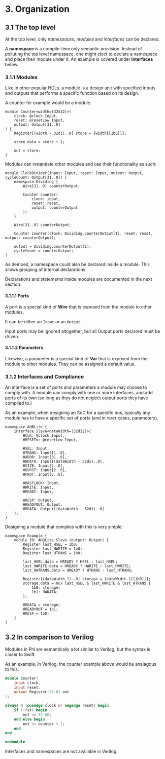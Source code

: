 # 3. Organization
## 3.1 The top level
At the top level, only *namespaces*, *modules* and *interfaces* can be declared.

A **namespace** is a compile-time only semantic provision. Instead of polluting the top level namespace, one might elect to declare a namespace and place their module under it. An example is covered under **Interfaces** below.

### 3.1.1 Modules
Like in other popular HDLs, a module is a design unit with specified inputs and outputs that performs a specific function based on its design.

A counter for example would be a module. 

```phi
module Counter<width=(32d32)>(
    clock: @clock Input,
    reset: @resetLow Input,
    output: Output[31..0]
) {
    Register[(width - 32d1)..0] store = [width[[1b0]]];
    
    store.data = store + 1;

    out = store;
}
```

Modules can instantiate other modules and use their functionality as such:

```
module ClockDivider(input: Input, reset: Input, output: Output, cycleCount: Output[31..0]) {
    namespace Dividing {
        Wire[31..0] counterOutput;

        Counter counter(
            clock: input,
            reset: reset,
            output: counterOutput
        );
    }

    Wire[31..0] counterOutput;

    Counter counter(clock: Dividing.counterOutput[1], reset: reset, output: counterOutput);

    output = Dividing.counterOutput[1];
    cycleCount = counterOutput;
}
```

As demoed, a namespace could also be declared inside a module. This allows grouping of internal declarations.

Declarations and statements inside modules are documented in the next section.

#### 3.1.1.1 Ports
A port is a special kind of **Wire** that is exposed from the module to other modules.

It can be either an `Input` or an `Output`.

Input ports may be ignored altogether, but all Output ports declared must be driven.

#### 3.1.1.2 Parameters
Likewise, a parameter is a special kind of **Var** that is exposed from the module to other modules. They can be assigned a default value.

### 3.1.2 Interfaces and Compliance
An interface is a set of ports and parameters a module may choose to comply with. A module can comply with one or more interfaces, and add ports of its own (so long as they do not neglect output ports they have complied to.)

As an example, when designing an SoC for a specific bus, typically any module has to have a specific set of ports (and in rarer cases, parameters).

```phi
namespace AHBLite {
    interface Slave<dataWidth=(32d32)>(
        HCLK: @clock Input,
        HRESETn: @resetLow Input,

        HSEL: Input,
        HTRANS: Input[1..0],
        HADDR: Input[31..0],
        HWDATA: Input[(dataWidth - 32d1)..0],
        HSIZE: Input[2..0],
        HBURST: Input[2..0],
        HPROT: Input[3..0],

        HMASTLOCK: Input,
        HWRITE: Input,
        HREADY: Input,

        HRESP: Output,
        HREADYOUT: Output,
        HRDATA: Output[(dataWidth - 32d1)..0]
    );
} 
```

Designing a module that complies with this is very simple:

```phi
namespace Example {
    module IO: AHBLite.Slave (output: Output) {
        Register last_HSEL = 1b0;
        Register last_HWRITE = 1b0;
        Register last_HTRANS = 1b0;

        last_HSEL.data = HREADY ? HSEL : last_HSEL;
        last_HWRITE.data = HREADY ? HWRITE : last_HWRITE;
        last_HWTRANS.data = HREADY ? HTRANS : last_HTRANS;

        Register[(dataWidth-1)..0] storage = [dataWidth-1[[1b0]]];
        storage.data = mux last_HSEL & last_HWRITE & last_HTRANS {
            1b0: storage;
            1b1: HWDATA;
        };
        
        HRDATA = storage;
        HREADYOUT = 1b1;
        HRESP = 1b0;
    }
}
```

## 3.2 In comparison to Verilog
Modules in Phi are semantically a lot similar to Verilog, but the syntax is closer to Swift.

As an example, in Verilog, the counter example above would be  analagous to this:

```verilog
module Counter(
    input clock,
    input reset,
    output Register[31:0] out
);

always @ (posedge clock or negedge reset) begin
    if (!rst) begin
        out <= 32'b0;
    end else begin
        out <= counter + 1;
    end
end

endmodule
```

Interfaces and namespaces are not available in Verilog.